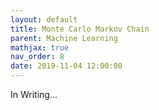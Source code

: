```yaml
---
layout: default
title: Monte Carlo Markov Chain
parent: Machine Learning
mathjax: true
nav_order: 8
date: 2019-11-04 12:00:00
---
```


In Writing...